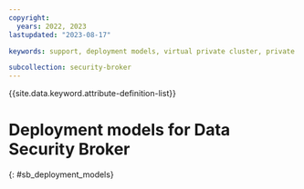 ```yaml
---
copyright:
  years: 2022, 2023
lastupdated: "2023-08-17"

keywords: support, deployment models, virtual private cluster, private cluster, public cluster

subcollection: security-broker
---
```


{{site.data.keyword.attribute-definition-list}}

# Deployment models for Data Security Broker
{: #sb_deployment_models}

